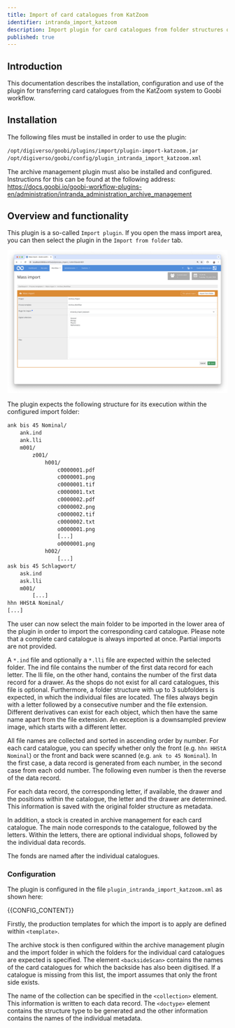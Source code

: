 ```yaml
---
title: Import of card catalogues from KatZoom
identifier: intranda_import_katzoom
description: Import plugin for card catalogues from folder structures of the KatZoom system
published: true
---
```


## Introduction
This documentation describes the installation, configuration and use of the plugin for transferring card catalogues from the KatZoom system to Goobi workflow.


## Installation
The following files must be installed in order to use the plugin:

```bash
/opt/digiverso/goobi/plugins/import/plugin-import-katzoom.jar
/opt/digiverso/goobi/config/plugin_intranda_import_katzoom.xml
```

The archive management plugin must also be installed and configured. Instructions for this can be found at the following address: https://docs.goobi.io/goobi-workflow-plugins-en/administration/intranda_administration_archive_management


## Overview and functionality
This plugin is a so-called `Import plugin`. If you open the mass import area, you can then select the plugin in the `Import from folder` tab.

![Selected plugin in the `Import from folder` area](screen_en.png)

The plugin expects the following structure for its execution within the configured import folder:

```bash
ank bis 45 Nominal/
	ank.ind
	ank.lli
	m001/
		z001/
			h001/
				c0000001.pdf
				c0000001.png
				c0000001.tif
				c0000001.txt
				c0000002.pdf
				c0000002.png
				c0000002.tif
				c0000002.txt
				o0000001.png
				[...]
				o0000001.png
			h002/
				[...]
ask bis 45 Schlagwort/
	ask.ind
	ask.lli
	m001/	
		[...]
hhn HHStA Nominal/
[...]
```

The user can now select the main folder to be imported in the lower area of the plugin in order to import the corresponding card catalogue. Please note that a complete card catalogue is always imported at once. Partial imports are not provided.

A `*.ind` file and optionally a `*.lli` file are expected within the selected folder. The ind file contains the number of the first data record for each letter. The lli file, on the other hand, contains the number of the first data record for a drawer. As the shops do not exist for all card catalogues, this file is optional.
Furthermore, a folder structure with up to 3 subfolders is expected, in which the individual files are located. The files always begin with a letter followed by a consecutive number and the file extension.
Different derivatives can exist for each object, which then have the same name apart from the file extension. An exception is a downsampled preview image, which starts with a different letter.

All file names are collected and sorted in ascending order by number. For each card catalogue, you can specify whether only the front (e.g. `hhn HHStA Nominal`) or the front and back were scanned (e.g. `ank to 45 Nominal`). In the first case, a data record is generated from each number, in the second case from each odd number. The following even number is then the reverse of the data record.

For each data record, the corresponding letter, if available, the drawer and the positions within the catalogue, the letter and the drawer are determined. This information is saved with the original folder structure as metadata.

In addition, a stock is created in archive management for each card catalogue. The main node corresponds to the catalogue, followed by the letters. Within the letters, there are optional individual shops, followed by the individual data records.  

The fonds are named after the individual catalogues.

### Configuration
The plugin is configured in the file `plugin_intranda_import_katzoom.xml` as shown here:

{{CONFIG_CONTENT}}

Firstly, the production templates for which the import is to apply are defined within `<template>`. 

The archive stock is then configured within the archive management plugin and the import folder in which the folders for the individual card catalogues are expected is specified. The element `<backsideScan>` contains the names of the card catalogues for which the backside has also been digitised. If a catalogue is missing from this list, the import assumes that only the front side exists.

The name of the collection can be specified in the `<collection>` element. This information is written to each data record. The `<doctype>` element contains the structure type to be generated and the other information contains the names of the individual metadata.